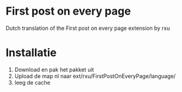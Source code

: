 First post on every page
===========

Dutch translation of the First post on every page extension by rxu

Installatie
===========

1. Download en pak het pakket uit
2. Upload de map nl naar ext/rxu/FirstPostOnEveryPage/language/
3. leeg de cache
